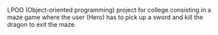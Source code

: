 LPOO (Object-oriented programming) project for college consisting in a maze game where the user (Hero) has to pick up a sword and kill the dragon to exit the maze.
